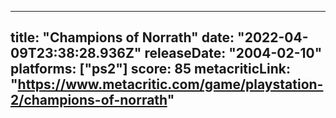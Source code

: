 
---
title: "Champions of Norrath"
date: "2022-04-09T23:38:28.936Z"
releaseDate: "2004-02-10"
platforms: ["ps2"]
score: 85
metacriticLink: "https://www.metacritic.com/game/playstation-2/champions-of-norrath"
---

